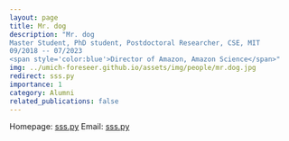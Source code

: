 ```yaml
---
layout: page
title: Mr. dog
description: "Mr. dog
Master Student, PhD student, Postdoctoral Researcher, CSE, MIT
09/2018 -- 07/2023
<span style='color:blue'>Director of Amazon, Amazon Science</span>"
img: ../umich-foreseer.github.io/assets/img/people/mr.dog.jpg
redirect: sss.py
importance: 1
category: Alumni
related_publications: false
---
```

Homepage: [sss.py](sss.py)
Email: [sss.py](mailto:sss.py)
